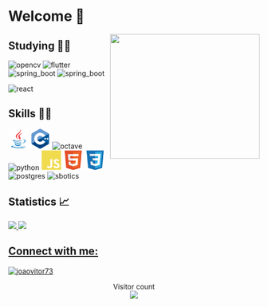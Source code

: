 <!--<img src="https://user-images.githubusercontent.com/73097560/115834477-dbab4500-a447-11eb-908a-139a6edaec5c.gif"> -->

# Welcome 🤖
<img src="https://github.com/joaovitor73/JoaoVitor73/assets/83173020/e0a67ac5-2f5b-43f8-b5b0-90d470cba1da"  align="right" height="250" width="300" style = "max-width:100;"></img>

## Studying 🧑‍💻

<img src="https://github.com/joaovitor73/JoaoVitor73/assets/83173020/6770f31f-e789-4861-a1d0-129c39e6f871" alt = "opencv"  height="40" width="40" style = "max-width:100;"></img>
<img src="https://cdn.jsdelivr.net/gh/devicons/devicon/icons/flutter/flutter-plain.svg" alt = "flutter"  height="40" width="40" style = "max-width:100;" ></img>
<img src="https://cdn.jsdelivr.net/gh/devicons/devicon/icons/spring/spring-original-wordmark.svg" alt = "spring_boot"  height="40" width="40" style = "max-width:100;" ></img>
<img src="https://pic1.zhimg.com/v2-6d950e5b46badc6bf0f09ca91722b2b9_720w.jpg?source=172ae18balt" alt = "spring_boot"  height="40" width="40" style = "max-width:100;" ></img>

<img src="https://github.com/joaovitor73/JoaoVitor73/assets/83173020/37cb2647-61f4-4b66-ad96-328c43a52307" alt = "react"  height="40" width="40" style = "max-width:100;" ></img>

 
## Skills 🤹‍♂️
<img src="https://raw.githubusercontent.com/devicons/devicon/master/icons/java/java-original.svg" alt = "java"  height="40" width="40" style = "max-width:100;"></img>
<img src="https://raw.githubusercontent.com/devicons/devicon/master/icons/cplusplus/cplusplus-original.svg" alt = "cplusplus"  height="40" width="40" style = "max-width:100;"></img>
<img src="https://github.com/joaovitor73/JoaoVitor73/assets/83173020/1e075796-6e21-4cc2-9be4-c4fd8eb31675" alt = "octave"  height="40" width="40" style = "max-width:100;"></img>
<img src="https://cdn.jsdelivr.net/gh/devicons/devicon/icons/python/python-original.svg" alt = "python" height="40" width="40"/>
<img src="https://raw.githubusercontent.com/devicons/devicon/master/icons/javascript/javascript-plain.svg" alt = "javascript"  height="40" width="40" style = "max-width:100;"></img>
<img src="https://raw.githubusercontent.com/devicons/devicon/master/icons/html5/html5-original.svg" alt = "html"  height="40" width="40" style = "max-width:100;"></img>
<img src="https://raw.githubusercontent.com/devicons/devicon/master/icons/css3/css3-original.svg" alt = "css"  height="40" width="40" style = "max-width:100;" ></img>
<img src="https://cdn.jsdelivr.net/gh/devicons/devicon/icons/postgresql/postgresql-original.svg" alt = "postgres"  height="40" width="40" style = "max-width:100;" ></img>
<img src="https://github.com/joaovitor73/JoaoVitor73/assets/83173020/18be6db6-67ef-424f-a2d2-5168cb518bed" alt = "sbotics"  height="40" width="40" style = "max-width:100;" ></img>

## Statistics 📈
<div> 
  <a href="https://github.com/JoaoVitor73">
  <img height="170em" src="https://github-readme-stats.vercel.app/api?username=JoaoVitor73&show_icons=true&theme=tokyonight&include_all_commits=true&count_private=true"/>
  <img height="170em" src="https://github-readme-stats.vercel.app/api/top-langs/?username=JoaoVitor73&layout=compact&langs_count=16&theme=tokyonight"/>
</div>

<!--<img src="https://user-images.githubusercontent.com/73097560/115834477-dbab4500-a447-11eb-908a-139a6edaec5c.gif">-->
<h2 align="left">Connect with me:</h2>
<p align="left">
<a href="https://linkedin.com/in/joaovitor73" target="blank"><img align="center" src="https://raw.githubusercontent.com/rahuldkjain/github-profile-readme-generator/master/src/images/icons/Social/linked-in-alt.svg" alt="joaovitor73" height="30" width="40" /></a>
 
<p align="center"> 
  Visitor count<br>
  <img src="https://profile-counter.glitch.me/JoaoVitor733/count.svg" />
</p>


<!--
**JoaoVitor733/JoaoVitor733** is a ✨ _special_ ✨ repository because its `README.md` (this file) appears on your GitHub profile.

Here are some ideas to get you started:

- 🔭 I’m currently working on ...
- 🌱 I’m currently learning ...
- 👯 I’m looking to collaborate on ...
- 🤔 I’m looking for help with ...
- 💬 Ask me about ...
- 📫 How to reach me: ...
- 😄 Pronouns: ...
- ⚡ Fun fact: ...
-->
